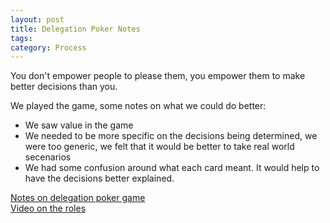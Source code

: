 ```yaml
---
layout: post
title: Delegation Poker Notes
tags: 
category: Process
---
```


You don't empower people to please them, you empower them to make better decisions than you.

We played the game, some notes on what we could do better:

* We saw value in the game  
* We needed to be more specific on the decisions being determined, we were too generic, we felt that it would be better to take real world secenarios  
* We had some confusion around what each card meant. It would help to have the decisions better explained.

[Notes on delegation poker game](https://management30.com/practice/delegation-board/)  
[Video on the roles](https://management30.com/practice/delegation-board/)  
